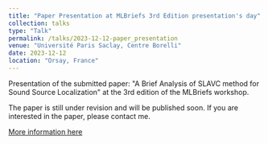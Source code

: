 ```yaml
---
title: "Paper Presentation at MLBriefs 3rd Edition presentation's day"
collection: talks
type: "Talk"
permalink: /talks/2023-12-12-paper_presentation
venue: "Université Paris Saclay, Centre Borelli"
date: 2023-12-12
location: "Orsay, France"
---
```


Presentation of the submitted paper: "A Brief Analysis of SLAVC method for Sound Source Localization" at the 3rd edition of the MLBriefs workshop.

The paper is still under revision and will be published soon. If you are interested in the paper, please contact me.

[More information here](https://centreborelli.github.io/MLBriefs/)
